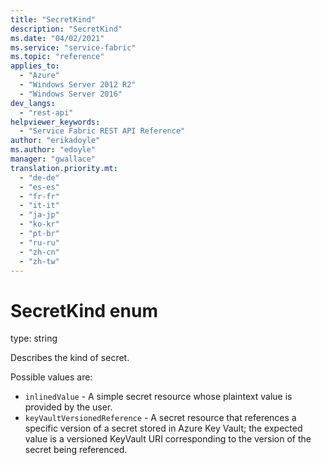 ```yaml
---
title: "SecretKind"
description: "SecretKind"
ms.date: "04/02/2021"
ms.service: "service-fabric"
ms.topic: "reference"
applies_to: 
  - "Azure"
  - "Windows Server 2012 R2"
  - "Windows Server 2016"
dev_langs: 
  - "rest-api"
helpviewer_keywords: 
  - "Service Fabric REST API Reference"
author: "erikadoyle"
ms.author: "edoyle"
manager: "gwallace"
translation.priority.mt: 
  - "de-de"
  - "es-es"
  - "fr-fr"
  - "it-it"
  - "ja-jp"
  - "ko-kr"
  - "pt-br"
  - "ru-ru"
  - "zh-cn"
  - "zh-tw"
---
```

# SecretKind enum

type: string

Describes the kind of secret.

Possible values are: 

  - `inlinedValue` - A simple secret resource whose plaintext value is provided by the user.
  - `keyVaultVersionedReference` - A secret resource that references a specific version of a secret stored in Azure Key Vault; the expected value is a versioned KeyVault URI corresponding to the version of the secret being referenced.

